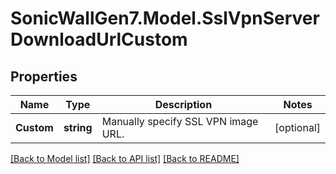 # SonicWallGen7.Model.SslVpnServerDownloadUrlCustom

## Properties

Name | Type | Description | Notes
------------ | ------------- | ------------- | -------------
**Custom** | **string** | Manually specify SSL VPN image URL. | [optional] 

[[Back to Model list]](../README.md#documentation-for-models) [[Back to API list]](../README.md#documentation-for-api-endpoints) [[Back to README]](../README.md)

